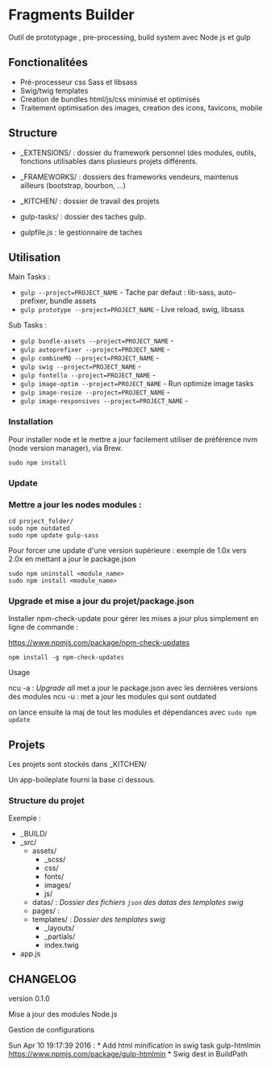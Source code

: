 # Fragments Builder

Outil de prototypage , pre-processing, build system avec Node.js et gulp

## Fonctionalitées

- Pré-processeur css Sass et libsass
- Swig/twig templates
- Creation de bundles html/js/css minimisé et optimisés
- Traitement optimisation des images, creation des icons, favicons, mobile

## Structure

* _EXTENSIONS/ : dossier du framework personnel (des modules, outils, fonctions utilisables dans plusieurs projets différents.

* _FRAMEWORKS/ : dossiers des frameworks vendeurs, maintenus ailleurs (bootstrap, bourbon, ...)

* _KITCHEN/ : dossier de travail des projets

* gulp-tasks/ : dossier des taches gulp.

* gulpfile.js : le gestionnaire de taches

## Utilisation

Main Tasks :

*   `gulp --project=PROJECT_NAME`  - Tache par defaut : lib-sass, auto-prefixer, bundle assets
*   `gulp prototype --project=PROJECT_NAME` - Live reload, swig, libsass

Sub Tasks :

*   `gulp bundle-assets --project=PROJECT_NAME` -
*   `gulp autoprefixer --project=PROJECT_NAME` -
*   `gulp combineMQ --project=PROJECT_NAME` -
*   `gulp swig --project=PROJECT_NAME` -
*   `gulp fontello --project=PROJECT_NAME` -
*   `gulp image-optim --project=PROJECT_NAME` - Run optimize image tasks
*   `gulp image-resize --project=PROJECT_NAME` -
*   `gulp image-responsives --project=PROJECT_NAME` -


### Installation

Pour installer node et le mettre a jour facilement utiliser
de préférence nvm (node version manager), via Brew.

    sudo npm install

### Update

###

### Mettre a jour les nodes modules :

```
cd project_folder/
sudo npm outdated
sudo npm update gulp-sass
```

Pour forcer une update d'une version supérieure : exemple de 1.0x vers 2.0x
en mettant a jour le package.json

```
sudo npm uninstall <module_name>
sudo npm install <module_name>
```

### Upgrade et mise a jour du projet/package.json

Installer npm-check-update pour gérer les mises a jour plus simplement en ligne de commande :

https://www.npmjs.com/package/npm-check-updates

```
npm install -g npm-check-updates
```

Usage

ncu -a : *Upgrade all* met a jour le package.json avec les dernières versions des modules
ncu -u : met a jour les modules qui sont outdated

on lance ensuite la maj de tout les modules et dépendances avec `sudo npm update`


## Projets

Les projets sont stockés dans _KITCHEN/

Un app-boileplate fourni la base ci dessous.

### Structure du projet

Exemple :

* _BUILD/
* _src/
    * 	assets/
        *	_scss/
        *	css/
        *	fonts/
        *	images/
        *	js/
    * 	datas/ : *Dossier des fichiers `json` des datas des templates swig*
    *   pages/ :
    * 	templates/ : *Dossier des templates swig*
        *	_layouts/
        *	_partials/
        *	index.twig
* app.js


## CHANGELOG

version 0.1.0

Mise a jour des modules Node.js

Gestion de configurations


Sun Apr 10 19:17:39 2016
:   *   Add html minification in swig task
        gulp-htmlmin
        https://www.npmjs.com/package/gulp-htmlmin
    *   Swig dest in BuildPath
